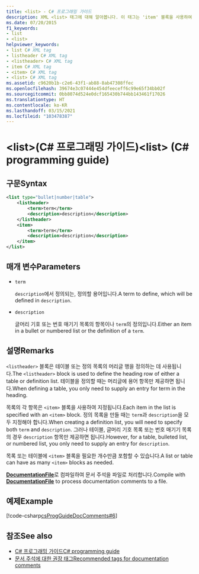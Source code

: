 ```yaml
---
title: <list> - C# 프로그래밍 가이드
description: XML <list> 태그에 대해 알아봅니다. 이 태그는 'item' 블록을 사용하여 테이블 및 정의, 글머리 기호 또는 번호 매기기 목록을 만드는 데 사용됩니다.
ms.date: 07/20/2015
f1_keywords:
- list
- <list>
helpviewer_keywords:
- list C# XML tag
- listheader C# XML tag
- <listheader> C# XML tag
- item C# XML tag
- <item> C# XML tag
- <list> C# XML tag
ms.assetid: c9620b1b-c2e6-43f1-ab88-8ab47308ffec
ms.openlocfilehash: 39674e3c07444e454dfeeceff6c99e65f34bb02f
ms.sourcegitcommit: 0bb8074d524e0dcf165430b744bb143461f17026
ms.translationtype: HT
ms.contentlocale: ko-KR
ms.lasthandoff: 03/15/2021
ms.locfileid: "103478387"
---
```

# <a name="list-c-programming-guide"></a><span data-ttu-id="5f4fa-105">\<list>(C# 프로그래밍 가이드)</span><span class="sxs-lookup"><span data-stu-id="5f4fa-105">\<list> (C# programming guide)</span></span>

## <a name="syntax"></a><span data-ttu-id="5f4fa-106">구문</span><span class="sxs-lookup"><span data-stu-id="5f4fa-106">Syntax</span></span>

```xml
<list type="bullet|number|table">
    <listheader>
        <term>term</term>
        <description>description</description>
    </listheader>
    <item>
        <term>term</term>
        <description>description</description>
    </item>
</list>
```

## <a name="parameters"></a><span data-ttu-id="5f4fa-107">매개 변수</span><span class="sxs-lookup"><span data-stu-id="5f4fa-107">Parameters</span></span>

- `term`

  <span data-ttu-id="5f4fa-108">`description`에서 정의되는, 정의할 용어입니다.</span><span class="sxs-lookup"><span data-stu-id="5f4fa-108">A term to define, which will be defined in `description`.</span></span>

- `description`

  <span data-ttu-id="5f4fa-109">글머리 기호 또는 번호 매기기 목록의 항목이나 `term`의 정의입니다.</span><span class="sxs-lookup"><span data-stu-id="5f4fa-109">Either an item in a bullet or numbered list or the definition of a `term`.</span></span>
  
## <a name="remarks"></a><span data-ttu-id="5f4fa-110">설명</span><span class="sxs-lookup"><span data-stu-id="5f4fa-110">Remarks</span></span>

<span data-ttu-id="5f4fa-111">`<listheader>` 블록은 테이블 또는 정의 목록의 머리글 행을 정의하는 데 사용됩니다.</span><span class="sxs-lookup"><span data-stu-id="5f4fa-111">The `<listheader>` block is used to define the heading row of either a table or definition list.</span></span> <span data-ttu-id="5f4fa-112">테이블을 정의할 때는 머리글에 용어 항목만 제공하면 됩니다.</span><span class="sxs-lookup"><span data-stu-id="5f4fa-112">When defining a table, you only need to supply an entry for term in the heading.</span></span>

<span data-ttu-id="5f4fa-113">목록의 각 항목은 `<item>` 블록을 사용하여 지정됩니다.</span><span class="sxs-lookup"><span data-stu-id="5f4fa-113">Each item in the list is specified with an `<item>` block.</span></span> <span data-ttu-id="5f4fa-114">정의 목록을 만들 때는 `term`과 `description`을 모두 지정해야 합니다.</span><span class="sxs-lookup"><span data-stu-id="5f4fa-114">When creating a definition list, you will need to specify both `term` and `description`.</span></span> <span data-ttu-id="5f4fa-115">그러나 테이블, 글머리 기호 목록 또는 번호 매기기 목록의 경우 `description` 항목만 제공하면 됩니다.</span><span class="sxs-lookup"><span data-stu-id="5f4fa-115">However, for a table, bulleted list, or numbered list, you only need to supply an entry for `description`.</span></span>

<span data-ttu-id="5f4fa-116">목록 또는 테이블에 `<item>` 블록을 필요한 개수만큼 포함할 수 있습니다.</span><span class="sxs-lookup"><span data-stu-id="5f4fa-116">A list or table can have as many `<item>` blocks as needed.</span></span>

<span data-ttu-id="5f4fa-117">[**DocumentationFile**](../../language-reference/compiler-options/output.md#documentationfile)로 컴파일하여 문서 주석을 파일로 처리합니다.</span><span class="sxs-lookup"><span data-stu-id="5f4fa-117">Compile with [**DocumentationFile**](../../language-reference/compiler-options/output.md#documentationfile) to process documentation comments to a file.</span></span>

## <a name="example"></a><span data-ttu-id="5f4fa-118">예제</span><span class="sxs-lookup"><span data-stu-id="5f4fa-118">Example</span></span>

[!code-csharp[csProgGuideDocComments#6](~/samples/snippets/csharp/VS_Snippets_VBCSharp/csProgGuideDocComments/CS/DocComments.cs#6)]

## <a name="see-also"></a><span data-ttu-id="5f4fa-119">참조</span><span class="sxs-lookup"><span data-stu-id="5f4fa-119">See also</span></span>

- [<span data-ttu-id="5f4fa-120">C# 프로그래밍 가이드</span><span class="sxs-lookup"><span data-stu-id="5f4fa-120">C# programming guide</span></span>](../index.md)
- [<span data-ttu-id="5f4fa-121">문서 주석에 대한 권장 태그</span><span class="sxs-lookup"><span data-stu-id="5f4fa-121">Recommended tags for documentation comments</span></span>](./recommended-tags-for-documentation-comments.md)
